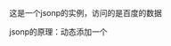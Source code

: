 这是一个jsonp的实例，访问的是百度的数据

jsonp的原理：动态添加一个<script>标签，通过其src来调用服务器提供的js脚本。

jsonp的工作流程： 在 一个域中定义一个函数，然后在另一个域中传入数据再返回前面的域通过script的src进行调用。
